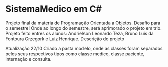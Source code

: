 # SistemaMedico em C# 

Projeto final da materia de Programação Orientada a Objetos. 
Desafio para o semestre! 
Onde ao longo do semestre, será aprimorado o projeto em trio. 
Projeto feito entres os alunos: Andrielson Leonardo Teza, Bruno Luis da Fontoura Grzegork e Luiz Henrique. 
Descrição do projeto 

Atualização 22/10 
Criado a pasta modelo, onde as classes foram separados pelos seus respectivos tipos como classe medico, classe paciente, internação e consulta.


